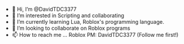 - 👋 Hi, I’m @DavidTDC3377
- 👀 I’m interested in Scripting and collaborating
- 🌱 I’m currently learning Lua, Roblox's programming language.
- 💞️ I’m looking to collaborate on Roblox programs
- 📫 How to reach me ...
Roblox PM: DavidTDC3377 (Follow me first!)


<!---
DavidTDC3377/DavidTDC3377 is a ✨ special ✨ repository because its `README.md` (this file) appears on your GitHub profile.
You can click the Preview link to take a look at your changes.
--->
